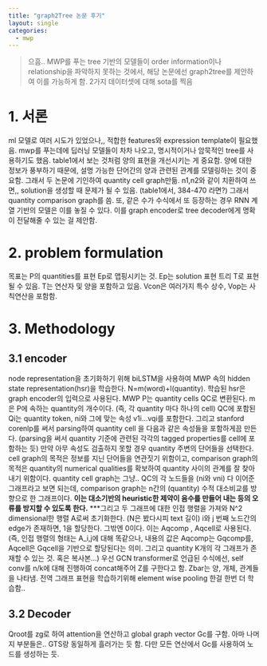 ```yaml
---
title: "graph2Tree 논문 후기"
layout: single
categories:
  - mwp
---
```


> 으흠.. MWP를 푸는 tree 기반의 모델들이 order information이나 relationship을 파악하지 못하는 것에서, 해당 논문에선 graph2tree를 제안하여 이를 가능하게 함. 2가지 데이터셋에 대해 sota를 찍음

# 1. 서론
ml 모델로 여러 시도가 있었으나,, 적합한 features와 expression template이 필요했음.  mwp를 푸는데에 딥러닝 모델들이 차차 나오고, 명시적이거나 암묵적인 tree를 사용하기도 했음. table1에서 보는 것처럼 양의 표현을 개선시키는 게 중요함.
양에 대한 정보가 풍부하기 때문에, 설명 가능한 단어간의 양과 관련된 관계를 모델링하는 것이 중요함. 그래서 두 논문에 기인하여 quantity cell graph만듦.
n1,n2와 같이 치환하여 쓰면,, solution을 생성할 때 문제가 될 수 있음. (table1에서, 384-470 라면?) 그래서 quantity comparison graph를 씀.
또, 같은 수가 수식에서 또 등장하는 경우 RNN 계열 기반의 모델은 이를 놓질 수 있다. 이를 graph encoder로 tree decoder에게 명확이 전달해줄 수 있는 걸 제안함.

# 2. problem formulation
목표는 P의 quantities를 표현 Ep로 맵핑시키는 것.  Ep는 solution 표현 트리 T로 표현될 수 있음. T는 연산자 및 양을 포함하고 있음. Vcon은 여러가지 특수 상수, Vop는 사칙연산을 포함함.

# 3. Methodology
## 3.1 encoder
node representation을 초기화하기 위해 biLSTM을 사용하여 MWP 속의 hidden state representation(hsr)을 학습한다. N=m(word)+l(quantity). 학습된 hsr은 graph encoder의 입력으로 사용된다.
MWP P는 quantity cells QC로 변환된다. m은 P에 속하는 quantity의 개수이다. (즉, 각 quantity 마다 하나의 cell) QC에 포함된 Qi는 quantity token, ni와 그에 맞는 속성 v1i...vqi를 포함한다.  그리고  stanford corenlp를 써서 parsing하여 quantity cell 을 다음과 같은 속성들을 포함하게끔 만든다. (parsing을 써서 quantity 기준에 관련된 각각의 tagged properties를 cell에 포함하는 듯) 만약 아무 속성도 검출하지 못할 경우 quantity 주변의 단어들을 선택한다.
cell graph의 목적은 정보를 지닌 단어들을 연관짓기 위함이고,  comparison graph의 목적은 quantity의 numerical qualities를 확보하여 quantity 사이의 관계를 잘 찾아내기 위함이다.
quantity cell graph는 그냥.. QC의 각 노드들을 (ni와 vni) 다 이어준 그래프라고 보면 되는데, comparison graph는 n간의 (quantity) 수적 대소비교를 방향으로 한 그래프이다. **이는 대소기반의 heuristic한 제약이 음수를 만들어 내는 등의 오류를 방지할 수 있도록 한다.**
***그리고 두 그래프에 대한 인접 행렬을 가져와 N^2 dimensional한 행렬 A로써 초기화한다. (N은 봤다시피 text 길이) i와 j 번째 노드간의 edge가 존재하면, 1을 할당한다. 그밖엔 0이다. 이는 Aqcomp , Aqcell로 사용된다. (즉, 인접 행렬의 형태는 A_i,j에 대해 똑같으나, 내용의 값은 Aqcomp는 Gqcomp를, Aqcell은 Gqcell을 기반으로 할당된다는 의미. 그리고 quantity K개의 각 그래프가 존재할 수 있는 것. 혹은 복사본...)
우선 GCN transformer로 언급된 수식에선, self conv를 n/k에 대해 진행하여 concat해주어 Z를 구한다고 함.  Zbar는 양, 개체, 관계들을 나타냄. 전역 그래프 표현을 학습하기위해 element wise pooling 한걸 한번 더 학습함..
## 3.2 Decoder
Qroot를 zg로 하여 attention을 연산하고 global graph vector Gc를 구함. 아마 나머지 부분들은.. GTS랑 동일하게 흘러가는 듯 함. 다만 모든 연산에서 Gc를 사용하여 노드를 생성하는 듯.
